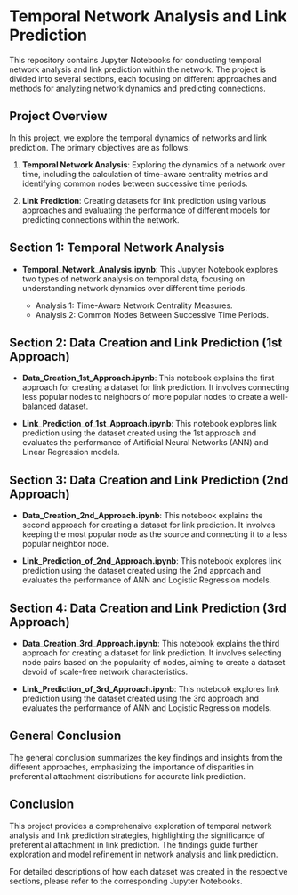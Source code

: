# Temporal Network Analysis and Link Prediction

This repository contains Jupyter Notebooks for conducting temporal network analysis and link prediction within the network. The project is divided into several sections, each focusing on different approaches and methods for analyzing network dynamics and predicting connections.

## Project Overview

In this project, we explore the temporal dynamics of networks and link prediction. The primary objectives are as follows:

1. **Temporal Network Analysis**: Exploring the dynamics of a network over time, including the calculation of time-aware centrality metrics and identifying common nodes between successive time periods.

2. **Link Prediction**: Creating datasets for link prediction using various approaches and evaluating the performance of different models for predicting connections within the network.

## Section 1: Temporal Network Analysis

- **Temporal_Network_Analysis.ipynb**: This Jupyter Notebook explores two types of network analysis on temporal data, focusing on understanding network dynamics over different time periods.

    - Analysis 1: Time-Aware Network Centrality Measures.
    - Analysis 2: Common Nodes Between Successive Time Periods.

## Section 2: Data Creation and Link Prediction (1st Approach)

- **Data_Creation_1st_Approach.ipynb**: This notebook explains the first approach for creating a dataset for link prediction. It involves connecting less popular nodes to neighbors of more popular nodes to create a well-balanced dataset.

- **Link_Prediction_of_1st_Approach.ipynb**: This notebook explores link prediction using the dataset created using the 1st approach and evaluates the performance of Artificial Neural Networks (ANN) and Linear Regression models.

## Section 3: Data Creation and Link Prediction (2nd Approach)

- **Data_Creation_2nd_Approach.ipynb**: This notebook explains the second approach for creating a dataset for link prediction. It involves keeping the most popular node as the source and connecting it to a less popular neighbor node.

- **Link_Prediction_of_2nd_Approach.ipynb**: This notebook explores link prediction using the dataset created using the 2nd approach and evaluates the performance of ANN and Logistic Regression models.

## Section 4: Data Creation and Link Prediction (3rd Approach)

- **Data_Creation_3rd_Approach.ipynb**: This notebook explains the third approach for creating a dataset for link prediction. It involves selecting node pairs based on the popularity of nodes, aiming to create a dataset devoid of scale-free network characteristics.

- **Link_Prediction_of_3rd_Approach.ipynb**: This notebook explores link prediction using the dataset created using the 3rd approach and evaluates the performance of ANN and Logistic Regression models.

## General Conclusion

The general conclusion summarizes the key findings and insights from the different approaches, emphasizing the importance of disparities in preferential attachment distributions for accurate link prediction.

## Conclusion

This project provides a comprehensive exploration of temporal network analysis and link prediction strategies, highlighting the significance of preferential attachment in link prediction. The findings guide further exploration and model refinement in network analysis and link prediction.

For detailed descriptions of how each dataset was created in the respective sections, please refer to the corresponding Jupyter Notebooks.
